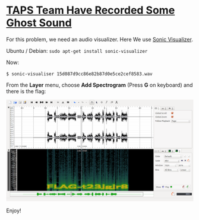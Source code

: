 # [TAPS Team Have Recorded Some Ghost Sound](http://ringzer0team.com/challenges/22)

For this problem, we need an audio visualizer. Here We use [Sonic Visualizer](http://www.sonicvisualiser.org/download.html).

Ubuntu / Debian: `sudo apt-get install sonic-visualizer`

Now:

```
$ sonic-visualiser 15d087d9cc86e82b87d0e5ce2cef8583.wav
```

From the **Layer** menu, choose **Add Spectrogram** (Press **G** on keyboard) and there is the flag:

![FLAG](sonic.png)

Enjoy!
